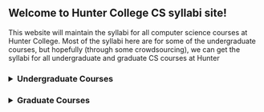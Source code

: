 ## Welcome to Hunter College CS syllabi site!

This website will maintain the syllabi for all computer science courses at Hunter College. Most of the syllabi here are for some of the undergraduate courses, but hopefully (through some crowdsourcing), we can get the syllabi for all undergraduate and graduate CS courses at Hunter

<h3>
  <details>
    <summary>Undergraduate Courses</summary>
      <ul>
        <details>
          <summary>CSCI 127: Introduction to Computer Science</summary>
            <ul>
              <details>
                <summary>Spring 2020</summary>
                  <ul>
                    <a href = "https://richaguil.github.io/HunterCS_CourseSyllabi/CS%20127/Spring%202020/CSci%20127%2C%20Introduction%20to%20Computer%20Science%2C%20Hunter%20College%2C%20CUNY%2C%20Spring%202020.pdf"></a>
                  </ul>
              </details>
            </ul>
        </details>
        <details>
          <summary>CSCI 135: Software Analysis & Design I</summary>
            <ul>
              <details>
                <summary>Spring 2020</summary>
              </details>
            </ul>
        </details>
        <details>
          <summary>CSCI 150: Discrete Structures</summary>
            <ul>
              <details>
                <summary>Spring 2020</summary>
              </details>
            </ul>
        </details>
        <details>
          <summary>CSCI 160: Computer Architecture I</summary>
            <ul>
              <details>
                <summary>Spring 2020</summary>
              </details>
            </ul>
        </details>
        <details>
          <summary>CSCI 235: Software Analysis & Design II</summary>
            <ul>
              <details>
                <summary>Spring 2020</summary>
              </details>
            </ul>
        </details>
        <details>
          <summary>CSCI 260: Computer Architecure II</summary>
            <ul>
              <details>
                <summary>Spring 2020</summary>
              </details>
            </ul>
        </details>  
        <details>
          <summary>CSCI 265: Computer Theory I</summary>
            <ul>
              <details>
                <summary>Spring 2020</summary>
              </details>
            </ul>
        </details>
        <details>
          <summary>CSCI 335: Software Analysis & Design III</summary>
            <ul>
              <details>
                <summary>Spring 2020</summary>
              </details>
            </ul>
        </details>
        <details>
          <summary>CSCI 340: Operating Systems</summary>
            <ul>
              <details>
                <summary>Spring 2020</summary>
              </details>
            </ul>
        </details>
        <details>
          <summary>CSCI 350: Artificial Intelligence</summary>
            <ul>
              <details>
                <summary>Spring 2020</summary>
              </details>
            </ul>
        </details>
        <details>
          <summary>CSCI 353: Machine Learning</summary>
            <ul>
              <details>
                <summary>Spring 2020</summary>
              </details>
            </ul>
        </details>
        <details>
          <summary>CSCI 360: Computer Architecture III</summary>
            <ul>
              <details>
                <summary>Spring 2020</summary>
              </details>
            </ul>
        </details>
        <details>
          <summary>CSCI 39586: Open Source Software Development</summary>
            <ul>
              <details>
                <summary>Spring 2020</summary>
              </details>
            </ul>
        </details>         
        <details>
          <summary>CSCI 405: Software Engineering</summary>
            <ul>
              <details>
                <summary>Spring 2020</summary>
              </details>
            </ul>
        </details>
        <details>
          <summary>CSCI 415: Data Communications and Networking</summary>
            <ul>
              <details>
                <summary>Spring 2020</summary>
              </details>
            </ul>
        </details>
        <details>
          <summary>CSCI 49355: Algorithm Design and Analysis</summary>
            <ul>
              <details>
                <summary>Spring 2020</summary>
              </details>
            </ul>
        </details>
        <details>
          <summary>CSCI 49366: Unix Tools</summary>
            <ul>
              <details>
                <summary>Spring 2020</summary>
              </details>
            </ul>
        </details>
        <details>
          <summary>CSCI 49369: Computer Vision</summary>
            <ul>
              <details>
                <summary>Spring 2020</summary>
              </details>
            </ul>
        </details>        
    </ul>
  </details>
</h3>

<h3>
  <details>
  <summary>Graduate Courses</summary>
    <ul>
      <details>
        <summary>CSCI 71010: Programming Languages and Their Implementation</summary>
        <ul>
          <details>
            <summary>Fall 2012</summary>
          </details>
        </ul>
      </details>
    </ul>
  </details>
</h3>
